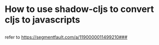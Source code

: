 # How to use shadow-cljs to convert cljs to javascripts


## 

refer to https://segmentfault.com/a/1190000011499210###
